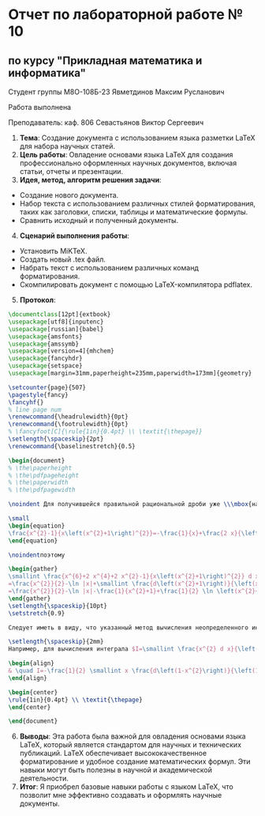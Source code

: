 # Отчет по лабораторной работе № 10
## по курсу "Прикладная математика и информатика"

Студент группы М8О-108Б-23 Явметдинов Максим Русланович

Работа выполнена 

Преподаватель: каф. 806 Севастьянов Виктор Сергеевич

1. **Тема**: Создание документа с использованием языка разметки LaTeX для набора научных статей.
2. **Цель работы**: Овладение основами языка LaTeX для создания профессионально оформленных научных документов, включая статьи, отчеты и презентации.
3. **Идея, метод, алгоритм решения задачи**:
- Создание нового документа.
- Набор текста с использованием различных стилей форматирования, таких как заголовки, списки, таблицы и математические формулы.
- Сравнить исходный и полученный документы.
4. **Сценарий выполнения работы**:
- Установить MiKTeX.
- Создать новый .tex файл.
- Набрать текст с использованием различных команд форматирования.
- Скомпилировать документ с помощью LaTeX-компилятора pdflatex.
5. **Протокол**:
```tex
\documentclass[12pt]{extbook}
\usepackage[utf8]{inputenc}
\usepackage[russian]{babel}
\usepackage{amsfonts}
\usepackage{amssymb}
\usepackage[version=4]{mhchem}
\usepackage{fancyhdr}
\usepackage{setspace}
\usepackage[margin=31mm,paperheight=235mm,paperwidth=173mm]{geometry}

\setcounter{page}{507}
\pagestyle{fancy}
\fancyhf{}
% line page num
\renewcommand{\headrulewidth}{0pt}
\renewcommand{\footrulewidth}{0pt}
% \fancyfoot[C]{\rule{1in}{0.4pt} \\ \textit{\thepage}}
\setlength{\spaceskip}{2pt}
\renewcommand{\baselinestretch}{0.5} 

\begin{document}
% \the\paperheight
% \the\pdfpageheight 
% \the\paperwidth
% \the\pdfpagewidth

\noindent Для получившейся правильной рациональной дроби уже \\\mbox{найдено} ее разложение на элементарные дроби (см. формулу (19.33)):

\small
\begin{equation}
\frac{x^{2}-1}{x\left(x^{2}+1\right)^{2}}=-\frac{1}{x}+\frac{2 x}{\left(x^{2}+1\right)^{2}}+\frac{x}{x^{2}+1} \notag
\end{equation}

\noindentпоэтому

\begin{gather}
\smallint \frac{x^{6}+2 x^{4}+2 x^{2}-1}{x\left(x^{2}+1\right)^{2}} d x=\smallint x d x-\smallint \frac{d x}{x}+\smallint \frac{2 x d x}{\left(x^{2}+1\right)^{2}}+\smallint \frac{x}{x^{2}+1} d x= \notag \\ \notag \\
=\frac{x^{2}}{2}-\ln |x|+\smallint \frac{d\left(x^{2}+1\right)}{\left(x^{2}+1\right)^{2}}+\frac{1}{2} \smallint \frac{d\left(x^{2}+1\right)}{x^{2}+1}= \notag \\ \notag \\
=\frac{x^{2}}{2}-\ln |x|-\frac{1}{x^{2}+1}+\frac{1}{2} \ln \left(x^{2}+1\right)+C . \notag
\end{gather}
\setlength{\spaceskip}{10pt}
\setstretch{0.9}

Следует иметь в виду, что указанный метод вычисления неопределенного интеграла от рациональной дроби является общим: с помощью его можно вычислить неопределенный интеграл от любой рациональной дроби, если можно получить конкретное разложение знаменателя на множители вида (19.10). Однако естественно, что в отдельных частных случаях бывает целесообразнее для значительного сокращения вычислений действовать иными путями.

\setlength{\spaceskip}{2mm}
Например, для вычисления интеграла $I=\smallint \frac{x^{2} d x}{\left(1-x^{2}\right)^{3}}$ проще не раскладывать подынтегральную функцию на элементарные дроби, а применить правило интегрирования по частям. Положив $u=x, d v=\frac{x d x}{\left(1-x^{2}\right)^{3}}$ и, следовательно, $d u=d x$, \\$ v=\frac{1}{4\left(1-x^{2}\right)^{2}} $, получим

\begin{align}
& \quad I=-\frac{1}{2} \smallint x \frac{d\left(1-x^{2}\right)}{\left(1-x^{2}\right)^{3}}=\frac{x}{4\left(1-x^{2}\right)^{2}}-\frac{1}{4} \smallint \frac{1}{\left(1-x^{2}\right)^{2}} d x . \notag
\end{align}

\begin{center}
\rule{1in}{0.4pt} \\ \textit{\thepage}
\end{center}

\end{document}
```
6. **Выводы**:  Эта работа была важной для овладения основами языка LaTeX, который является стандартом для научных и технических публикаций. LaTeX обеспечивает высококачественное форматирование и удобное создание математических формул. Эти навыки могут быть полезны в научной и академической деятельности.
7. **Итог**: Я приобрел базовые навыки работы с языком LaTeX, что позволит мне эффективно создавать и оформлять научные документы. 

